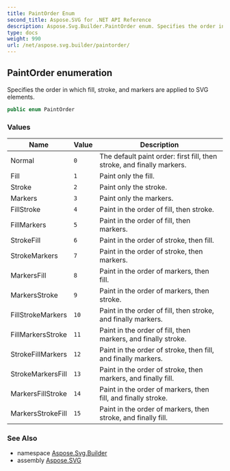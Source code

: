 ```yaml
---
title: PaintOrder Enum
second_title: Aspose.SVG for .NET API Reference
description: Aspose.Svg.Builder.PaintOrder enum. Specifies the order in which fill stroke and markers are applied to SVG elements
type: docs
weight: 990
url: /net/aspose.svg.builder/paintorder/
---
```

## PaintOrder enumeration

Specifies the order in which fill, stroke, and markers are applied to SVG elements.

```csharp
public enum PaintOrder
```

### Values

| Name | Value | Description |
| --- | --- | --- |
| Normal | `0` | The default paint order: first fill, then stroke, and finally markers. |
| Fill | `1` | Paint only the fill. |
| Stroke | `2` | Paint only the stroke. |
| Markers | `3` | Paint only the markers. |
| FillStroke | `4` | Paint in the order of fill, then stroke. |
| FillMarkers | `5` | Paint in the order of fill, then markers. |
| StrokeFill | `6` | Paint in the order of stroke, then fill. |
| StrokeMarkers | `7` | Paint in the order of stroke, then markers. |
| MarkersFill | `8` | Paint in the order of markers, then fill. |
| MarkersStroke | `9` | Paint in the order of markers, then stroke. |
| FillStrokeMarkers | `10` | Paint in the order of fill, then stroke, and finally markers. |
| FillMarkersStroke | `11` | Paint in the order of fill, then markers, and finally stroke. |
| StrokeFillMarkers | `12` | Paint in the order of stroke, then fill, and finally markers. |
| StrokeMarkersFill | `13` | Paint in the order of stroke, then markers, and finally fill. |
| MarkersFillStroke | `14` | Paint in the order of markers, then fill, and finally stroke. |
| MarkersStrokeFill | `15` | Paint in the order of markers, then stroke, and finally fill. |

### See Also

* namespace [Aspose.Svg.Builder](../../aspose.svg.builder/)
* assembly [Aspose.SVG](../../)
